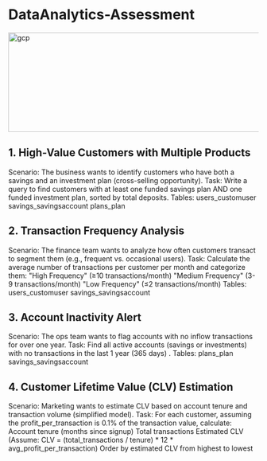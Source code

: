 # DataAnalytics-Assessment
<img src="https://th.bing.com/th/id/R.0b82bd3f316847a00b856cbf5b79588e?rik=%2blPRZmEymS1w4w&pid=ImgRaw&r=0" alt="gcp" width="3000" height="200"/>


## 1. High-Value Customers with Multiple Products
Scenario: The business wants to identify customers who have both a savings and an investment plan (cross-selling opportunity).
Task: Write a query to find customers with at least one funded savings plan AND one funded investment plan, sorted by total deposits.
Tables:
users_customuser
savings_savingsaccount
plans_plan

## 2. Transaction Frequency Analysis
Scenario: The finance team wants to analyze how often customers transact to segment them (e.g., frequent vs. occasional users).
Task: Calculate the average number of transactions per customer per month and categorize them:
"High Frequency" (≥10 transactions/month)
"Medium Frequency" (3-9 transactions/month)
"Low Frequency" (≤2 transactions/month)
Tables:
users_customuser
savings_savingsaccount

## 3. Account Inactivity Alert
Scenario: The ops team wants to flag accounts with no inflow transactions for over one year.
Task: Find all active accounts (savings or investments) with no transactions in the last 1 year (365 days) .
Tables:
plans_plan
savings_savingsaccount

				
## 4. Customer Lifetime Value (CLV) Estimation
Scenario: Marketing wants to estimate CLV based on account tenure and transaction volume (simplified model).
Task: For each customer, assuming the profit_per_transaction is 0.1% of the transaction value, calculate:
Account tenure (months since signup)
Total transactions
Estimated CLV (Assume: CLV = (total_transactions / tenure) * 12 * avg_profit_per_transaction)
Order by estimated CLV from highest to lowest
